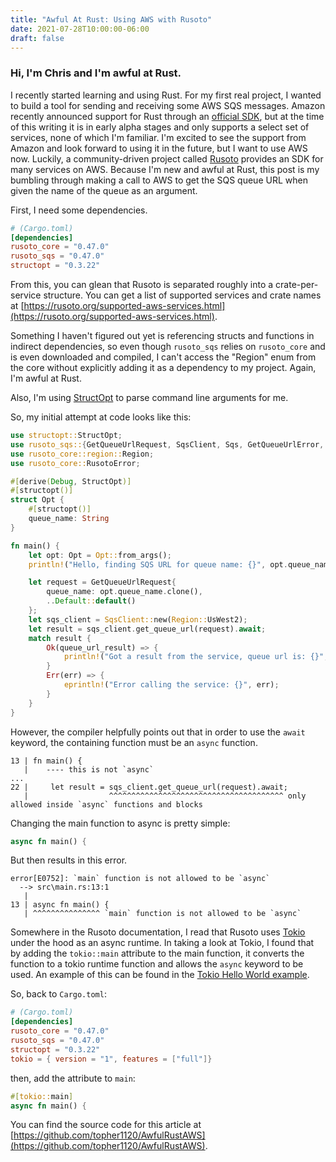 ```yaml
---
title: "Awful At Rust: Using AWS with Rusoto"
date: 2021-07-28T10:00:00-06:00
draft: false
---
```


### Hi, I'm Chris and I'm awful at Rust.

I recently started learning and using Rust.  For my first real project, I wanted to build a tool for sending and receiving some AWS SQS messages.  Amazon recently announced support for Rust through an [official SDK](https://github.com/awslabs/aws-sdk-rust), but at the time of this writing it is in early alpha stages and only supports a select set of services, none of which I'm familiar. I'm excited to see the support from Amazon and look forward to using it in the future, but I want to use AWS now.  Luckily, a community-driven project called [Rusoto](https://rusoto.org/index.html) provides an SDK for many services on AWS.  Because I'm new and awful at Rust, this post is my bumbling through making a call to AWS to get the SQS queue URL when given the name of the queue as an argument.

First, I need some dependencies.

```toml
# (Cargo.toml)
[dependencies]
rusoto_core = "0.47.0"
rusoto_sqs = "0.47.0"
structopt = "0.3.22"
```

From this, you can glean that Rusoto is separated roughly into a crate-per-service structure.  You can get a list of supported services and crate names at [https://rusoto.org/supported-aws-services.html](https://rusoto.org/supported-aws-services.html).

Something I haven't figured out yet is referencing structs and functions in indirect dependencies, so even though `rusoto_sqs` relies on `rusoto_core` and is even downloaded and compiled, I can't access the "Region" enum from the core without explicitly adding it as a dependency to my project.  Again, I'm awful at Rust.

Also, I'm using [StructOpt](https://docs.rs/structopt/0.3.22/structopt/index.html) to parse command line arguments for me.

So, my initial attempt at code looks like this:

```rust
use structopt::StructOpt;
use rusoto_sqs::{GetQueueUrlRequest, SqsClient, Sqs, GetQueueUrlError, GetQueueUrlResult};
use rusoto_core::region::Region;
use rusoto_core::RusotoError;

#[derive(Debug, StructOpt)]
#[structopt()]
struct Opt {
    #[structopt()]
    queue_name: String
}

fn main() {
    let opt: Opt = Opt::from_args();
    println!("Hello, finding SQS URL for queue name: {}", opt.queue_name);

    let request = GetQueueUrlRequest{
        queue_name: opt.queue_name.clone(),
        ..Default::default()
    };
    let sqs_client = SqsClient::new(Region::UsWest2);
    let result = sqs_client.get_queue_url(request).await;
    match result {
        Ok(queue_url_result) => {
            println!("Got a result from the service, queue url is: {}", queue_url_result.queue_url.unwrap());
        }
        Err(err) => {
            eprintln!("Error calling the service: {}", err);
        }
    }
}
```

However, the compiler helpfully points out that in order to use the `await` keyword, the containing function must be an `async` function.

```
13 | fn main() {
   |    ---- this is not `async`
...
22 |     let result = sqs_client.get_queue_url(request).await;
   |                  ^^^^^^^^^^^^^^^^^^^^^^^^^^^^^^^^^^^^^^^ only allowed inside `async` functions and blocks
```

Changing the main function to async is pretty simple:

```rust
async fn main() {
```

But then results in this error.

```
error[E0752]: `main` function is not allowed to be `async`
  --> src\main.rs:13:1
   |
13 | async fn main() {
   | ^^^^^^^^^^^^^^^ `main` function is not allowed to be `async`
```

Somewhere in the Rusoto documentation, I read that Rusoto uses [Tokio](https://tokio.rs/) under the hood as an async runtime.  In taking a look at Tokio, I found that by adding the `tokio::main` attribute to the main function, it converts the function to a tokio runtime function and allows the `async` keyword to be used.  An example of this can be found in the [Tokio Hello World example](https://tokio.rs/tokio/tutorial/hello-tokio).

So, back to `Cargo.toml`:
```toml
# (Cargo.toml)
[dependencies]
rusoto_core = "0.47.0"
rusoto_sqs = "0.47.0"
structopt = "0.3.22"
tokio = { version = "1", features = ["full"]}
```

then, add the attribute to `main`:

```rust
#[tokio::main]
async fn main() {
```

You can find the source code for this article at [https://github.com/topher1120/AwfulRustAWS](https://github.com/topher1120/AwfulRustAWS).